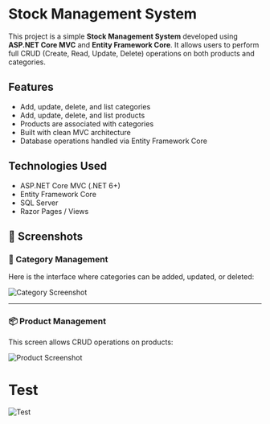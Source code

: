 # Stock Management System

This project is a simple **Stock Management System** developed using **ASP.NET Core MVC** and **Entity Framework Core**. It allows users to perform full CRUD (Create, Read, Update, Delete) operations on both products and categories.

## Features

- Add, update, delete, and list categories
- Add, update, delete, and list products
- Products are associated with categories
- Built with clean MVC architecture
- Database operations handled via Entity Framework Core

## Technologies Used

- ASP.NET Core MVC (.NET 6+)
- Entity Framework Core
- SQL Server 
- Razor Pages / Views

## 📸 Screenshots

### 📂 Category Management
Here is the interface where categories can be added, updated, or deleted:

![Category Screenshot](screenshots/category.png)

---

### 📦 Product Management
This screen allows CRUD operations on products:

![Product Screenshot](screenshots/product.png)

# Test

![Test](screenshots/category.png)


